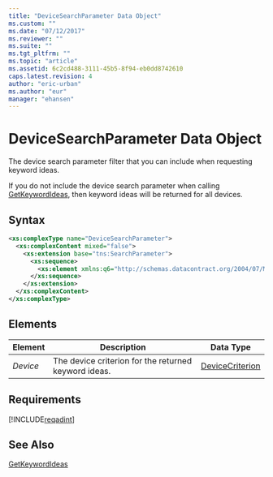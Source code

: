```yaml
---
title: "DeviceSearchParameter Data Object"
ms.custom: ""
ms.date: "07/12/2017"
ms.reviewer: ""
ms.suite: ""
ms.tgt_pltfrm: ""
ms.topic: "article"
ms.assetid: 6c2cd488-3111-45b5-8f94-eb0dd8742610
caps.latest.revision: 4
author: "eric-urban"
ms.author: "eur"
manager: "ehansen"
---
```

# DeviceSearchParameter Data Object
The device search parameter filter that you can include when requesting keyword ideas.

If you do not include the device search parameter when calling [GetKeywordIdeas](../adinsight-api/getkeywordideas-service-operation.md), then keyword ideas will be returned for all devices.

## Syntax

```xml
<xs:complexType name="DeviceSearchParameter">
  <xs:complexContent mixed="false">
    <xs:extension base="tns:SearchParameter">
      <xs:sequence>
        <xs:element xmlns:q6="http://schemas.datacontract.org/2004/07/Microsoft.BingAds.Advertiser.AdInsight.Api.DataContract.V11.Entity.Criterions" minOccurs="0" name="Device" nillable="true" type="q6:DeviceCriterion"/>
      </xs:sequence>
    </xs:extension>
  </xs:complexContent>
</xs:complexType>
```

## <a name="Elements"></a>Elements

|Element|Description|Data Type|
|-----------|---------------|-------------|
|*Device*|The device criterion for the returned keyword ideas.|[DeviceCriterion](../adinsight-api/devicecriterion-data-object.md)|

## Requirements
[!INCLUDE[reqadint](../adinsight-api/includes/reqadint.md)]
## See Also
[GetKeywordIdeas](../adinsight-api/getkeywordideas-service-operation.md)  
